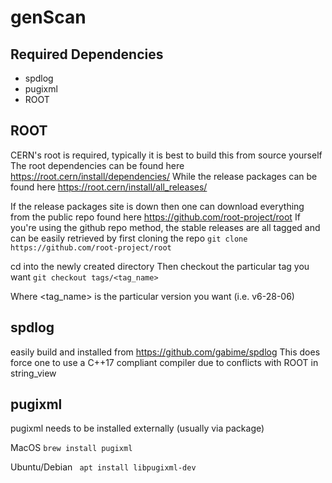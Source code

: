 # genScan

## Required Dependencies
- spdlog
- pugixml
- ROOT

## ROOT 
CERN's root is required, typically it is best to build this from source yourself
The root dependencies can be found here https://root.cern/install/dependencies/
While the release packages can be found here https://root.cern/install/all_releases/

If the release packages site is down then one can download everything from the public repo found here https://github.com/root-project/root
If you're using the github repo method, the stable releases are all tagged and can be easily retrieved by first cloning the repo
```git clone https://github.com/root-project/root```

cd into the newly created directory
Then checkout the particular tag you want
```git checkout tags/<tag_name>```

Where <tag_name> is the particular version you want (i.e. v6-28-06)


## spdlog
easily build and installed from https://github.com/gabime/spdlog
This does force one to use a C++17 compliant compiler due to conflicts with ROOT in string_view

## pugixml
pugixml needs to be installed externally (usually via package)

MacOS 
```brew install pugixml```

Ubuntu/Debian
``` apt install libpugixml-dev```


